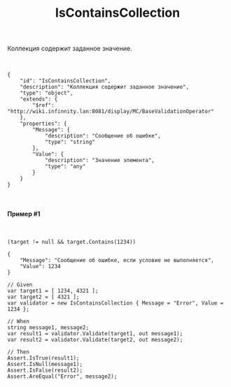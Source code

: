 ﻿---
layout: default
title: IsContainsCollection
position: 3
categories: 
tags: 
---

Коллекция содержит заданное значение.

 

```
{
	"id": "IsContainsCollection",
	"description": "Коллекция содержит заданное значение",
	"type": "object",
	"extends": {
		"$ref": "http://wiki.infinnity.lan:8081/display/MC/BaseValidationOperator"
	},
	"properties": {
		"Message": {
			"description": "Сообщение об ошибке",
			"type": "string"
		},
		"Value": {
			"description": "Значение элемента",
			"type": "any"
		}
	}
}
```

   

#### Пример #1

 

```
(target != null && target.Contains(1234)) 
```

```
{
	"Message": "Сообщение об ошибке, если условие не выполняется",
	"Value": 1234
}
```

```
// Given
var target1 = [ 1234, 4321 ];
var target2 = [ 4321 ];
var validator = new IsContainsCollection { Message = "Error", Value = 1234 };
 
// When
string message1, message2;
var result1 = validator.Validate(target1, out message1);
var result2 = validator.Validate(target2, out message2);
 
// Then
Assert.IsTrue(result1);
Assert.IsNull(message1);
Assert.IsFalse(result2);
Assert.AreEqual("Error", message2);
```

   

 

